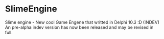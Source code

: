 # SlimeEngine
Slime engine - New cool Game Engene that writted in Delphi 10.3 :D (INDEV)
An pre-alpha indev version has now been released and may be revised in full.
